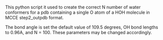 This python script it used to create the correct N number of water conformers for a pdb containing a single O atom of a HOH molecule in MCCE step2_outpdb format. 

The bond angle is set the default value of 109.5 degrees, OH bond lengths to 0.96A, and N = 100.
These parameters may be changed accordingly. 
